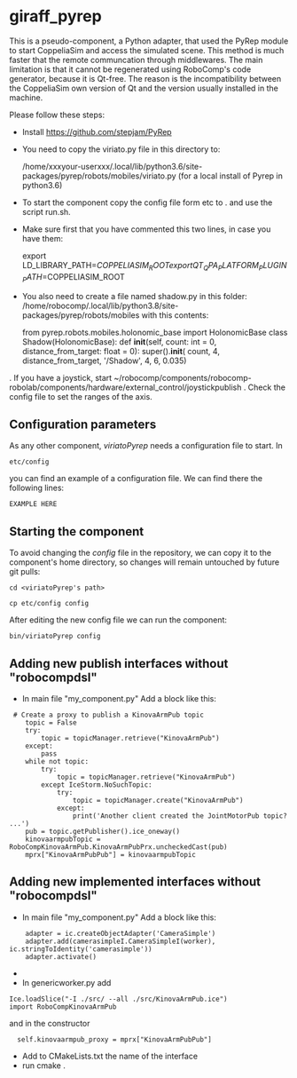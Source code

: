 # giraff_pyrep

This is a pseudo-component, a Python adapter, that used the PyRep module to start CoppeliaSim and access the simulated scene. This method is much faster that the remote communcation through middlewares.
The main limitation is that it cannot be regenerated using RoboComp's code generator, because it is Qt-free. The reason is the incompatibility between the CoppeliaSim own version of Qt and the version usually installed in the machine.

Please follow these steps:

- Install https://github.com/stepjam/PyRep
- You need to copy the viriato.py file in this directory to:

   /home/xxxyour-userxxx/.local/lib/python3.6/site-packages/pyrep/robots/mobiles/viriato.py
   (for a local install of Pyrep in python3.6)

- To start the component copy the config file form etc to . and use the script run.sh. 

- Make sure first that you have commented this two lines, in case you have them:
 
  export LD_LIBRARY_PATH=$COPPELIASIM_ROOT
  export QT_QPA_PLATFORM_PLUGIN_PATH=$COPPELIASIM_ROOT

- You also need to create a file named shadow.py in this folder: /home/robocomp/.local/lib/python3.8/site-packages/pyrep/robots/mobiles with this contents:

  from pyrep.robots.mobiles.holonomic_base import HolonomicBase
  class Shadow(HolonomicBase):
        def __init__(self, count: int = 0, distance_from_target: float = 0):
            super().__init__(
                count, 4, distance_from_target, '/Shadow', 4, 6, 0.035)


. If you have a joystick, start ~/robocomp/components/robocomp-robolab/components/hardware/external_control/joystickpublish
. Check the config file to set the ranges of the axis.


## Configuration parameters
As any other component, *viriatoPyrep* needs a configuration file to start. In
```
etc/config
```
you can find an example of a configuration file. We can find there the following lines:
```
EXAMPLE HERE
```

## Starting the component
To avoid changing the *config* file in the repository, we can copy it to the component's home directory, so changes will remain untouched by future git pulls:

```
cd <viriatoPyrep's path> 
```
```
cp etc/config config
```

After editing the new config file we can run the component:

```
bin/viriatoPyrep config
```

## Adding new publish interfaces without "robocompdsl"

- In main file "my_component.py" Add a block like this:

```
 # Create a proxy to publish a KinovaArmPub topic
    topic = False
    try:
        topic = topicManager.retrieve("KinovaArmPub")
    except:
        pass
    while not topic:
        try:
            topic = topicManager.retrieve("KinovaArmPub")
        except IceStorm.NoSuchTopic:
            try:
                topic = topicManager.create("KinovaArmPub")
            except:
                print('Another client created the JointMotorPub topic? ...')
    pub = topic.getPublisher().ice_oneway()
    kinovaarmpubTopic = RoboCompKinovaArmPub.KinovaArmPubPrx.uncheckedCast(pub)
    mprx["KinovaArmPubPub"] = kinovaarmpubTopic
```

## Adding new implemented interfaces without "robocompdsl"

- In main file "my_component.py" Add a block like this:

```
    adapter = ic.createObjectAdapter('CameraSimple')
    adapter.add(camerasimpleI.CameraSimpleI(worker), ic.stringToIdentity('camerasimple'))
    adapter.activate()
```
- 
- In genericworker.py add 

```
Ice.loadSlice("-I ./src/ --all ./src/KinovaArmPub.ice")
import RoboCompKinovaArmPub
```
and in the constructor

```
  self.kinovaarmpub_proxy = mprx["KinovaArmPubPub"]
```

- Add to CMakeLists.txt the name of the interface
- run cmake .
